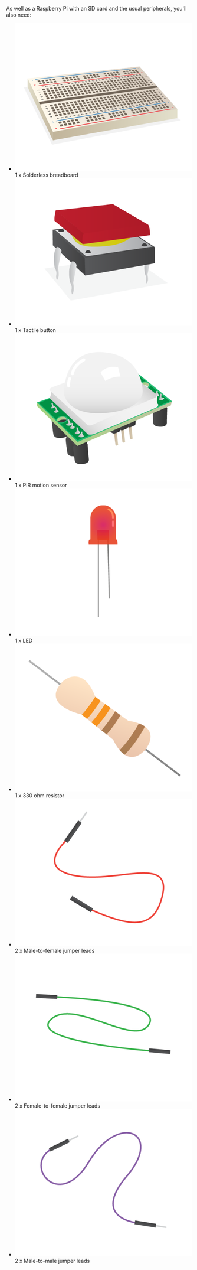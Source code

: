 As well as a Raspberry Pi with an SD card and the usual peripherals, you'll also need:


<ul class="hardware-items">
                    <li>
                <a href="/physical-computing-guide/breadboard/"><img src="/images/breadboard.png" /></a>
                <div class="detail">1 x Solderless breadboard</div>
            </li>
                    <li>
                <a href="/physical-computing-guide/tactile-push-button/"><img src="/images/tactile-push-button.png" /></a>
                <div class="detail">1 x Tactile button</div>
            </li>
                    <li>
                <a href="/physical-computing-guide/pir/"><img src="/images/pir.png" /></a>
                <div class="detail">1 x PIR motion sensor</div>
            </li>
                    <li>
                <a href="/physical-computing-guide/led/"><img src="/images/led.png" /></a>
                <div class="detail">1 x LED</div>
            </li>
                    <li>
                <a href="/physical-computing-guide/resistor-330r/"><img src="/images/resistor-330r.png" /></a>
                <div class="detail">1 x 330 ohm resistor</div>
            </li>
                    <li>
                <a href="/physical-computing-guide/jumper-male-to-female/"><img src="/images/jumper-male-to-female.png" /></a>
                <div class="detail">2 x Male-to-female jumper leads</div>
            </li>
                    <li>
                <a href="/physical-computing-guide/jumper-female-to-female/"><img src="/images/jumper-female-to-female.png" /></a>
                <div class="detail">2 x Female-to-female jumper leads</div>
            </li>
                    <li>
                <a href="/physical-computing-guide/jumper-male-to-male/"><img src="/images/jumper-male-to-male.png" /></a>
                <div class="detail">2 x Male-to-male jumper leads</div>
            </li>
                </ul>
          
